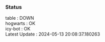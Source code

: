 ### Status


table : DOWN  
hogwarts : OK  
icy-bot : OK  
Latest Update : 2024-05-13 20:08:37.180263
